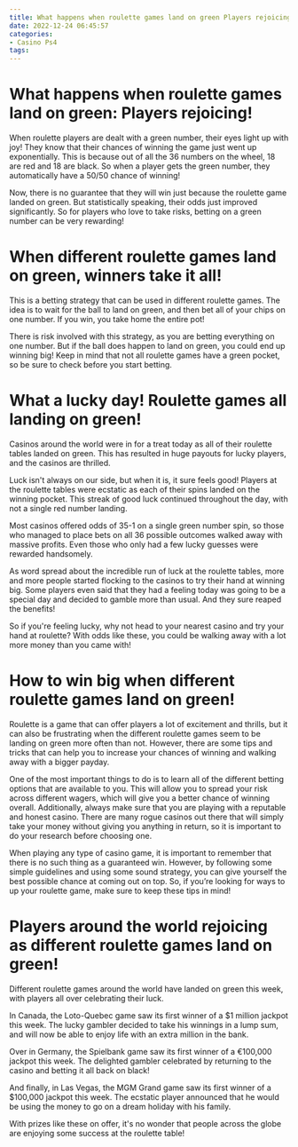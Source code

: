 ```yaml
---
title: What happens when roulette games land on green Players rejoicing!
date: 2022-12-24 06:45:57
categories:
- Casino Ps4
tags:
---
```



#  What happens when roulette games land on green: Players rejoicing!

When roulette players are dealt with a green number, their eyes light up with joy! They know that their chances of winning the game just went up exponentially. This is because out of all the 36 numbers on the wheel, 18 are red and 18 are black. So when a player gets the green number, they automatically have a 50/50 chance of winning!

Now, there is no guarantee that they will win just because the roulette game landed on green. But statistically speaking, their odds just improved significantly. So for players who love to take risks, betting on a green number can be very rewarding!

#  When different roulette games land on green, winners take it all!

This is a betting strategy that can be used in different roulette games. The idea is to wait for the ball to land on green, and then bet all of your chips on one number. If you win, you take home the entire pot!

There is risk involved with this strategy, as you are betting everything on one number. But if the ball does happen to land on green, you could end up winning big! Keep in mind that not all roulette games have a green pocket, so be sure to check before you start betting.

#  What a lucky day! Roulette games all landing on green!

Casinos around the world were in for a treat today as all of their roulette tables landed on green. This has resulted in huge payouts for lucky players, and the casinos are thrilled.

Luck isn't always on our side, but when it is, it sure feels good! Players at the roulette tables were ecstatic as each of their spins landed on the winning pocket. This streak of good luck continued throughout the day, with not a single red number landing.

Most casinos offered odds of 35-1 on a single green number spin, so those who managed to place bets on all 36 possible outcomes walked away with massive profits. Even those who only had a few lucky guesses were rewarded handsomely.

As word spread about the incredible run of luck at the roulette tables, more and more people started flocking to the casinos to try their hand at winning big. Some players even said that they had a feeling today was going to be a special day and decided to gamble more than usual. And they sure reaped the benefits!

So if you're feeling lucky, why not head to your nearest casino and try your hand at roulette? With odds like these, you could be walking away with a lot more money than you came with!

#  How to win big when different roulette games land on green!

Roulette is a game that can offer players a lot of excitement and thrills, but it can also be frustrating when the different roulette games seem to be landing on green more often than not. However, there are some tips and tricks that can help you to increase your chances of winning and walking away with a bigger payday.

One of the most important things to do is to learn all of the different betting options that are available to you. This will allow you to spread your risk across different wagers, which will give you a better chance of winning overall. Additionally, always make sure that you are playing with a reputable and honest casino. There are many rogue casinos out there that will simply take your money without giving you anything in return, so it is important to do your research before choosing one.

When playing any type of casino game, it is important to remember that there is no such thing as a guaranteed win. However, by following some simple guidelines and using some sound strategy, you can give yourself the best possible chance at coming out on top. So, if you’re looking for ways to up your roulette game, make sure to keep these tips in mind!

#  Players around the world rejoicing as different roulette games land on green!

Different roulette games around the world have landed on green this week, with players all over celebrating their luck.

In Canada, the Loto-Quebec game saw its first winner of a $1 million jackpot this week. The lucky gambler decided to take his winnings in a lump sum, and will now be able to enjoy life with an extra million in the bank.

Over in Germany, the Spielbank game saw its first winner of a €100,000 jackpot this week. The delighted gambler celebrated by returning to the casino and betting it all back on black!

And finally, in Las Vegas, the MGM Grand game saw its first winner of a $100,000 jackpot this week. The ecstatic player announced that he would be using the money to go on a dream holiday with his family.

With prizes like these on offer, it's no wonder that people across the globe are enjoying some success at the roulette table!